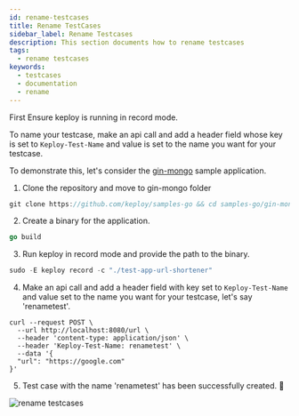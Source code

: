 ```yaml
---
id: rename-testcases
title: Rename TestCases
sidebar_label: Rename Testcases
description: This section documents how to rename testcases
tags:
  - rename testcases
keywords:
  - testcases
  - documentation
  - rename
---
```


First Ensure keploy is running in record mode.

To name your testcase, make an api call and add a header field whose key is set to `Keploy-Test-Name` and value is set to the name you want for your testcase. 

To demonstrate this, let's consider the [gin-mongo](https://github.com/keploy/samples-go/tree/main/gin-mongo) sample application.

1. Clone the repository and move to gin-mongo folder

```go
git clone https://github.com/keploy/samples-go && cd samples-go/gin-mongo
```

2. Create a binary for the application.

```go
go build
```

3. Run keploy in record mode and provide the path to the binary.

```go
sudo -E keploy record -c "./test-app-url-shortener"
```

4. Make an api call and add a header field with key set to `Keploy-Test-Name` and value set to the name you want for your testcase, let's say 'renametest'.

```shell
curl --request POST \
  --url http://localhost:8080/url \
  --header 'content-type: application/json' \
  --header 'Keploy-Test-Name: renametest' \
  --data '{
  "url": "https://google.com"
}'
```

5. Test case with the name 'renametest' has been successfully created. 🎉
<img src="/docs/img/rename-testcase.png" alt="rename testcases"/>